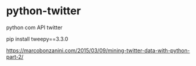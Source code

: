 # python-twitter
python com API twitter

pip install tweepy==3.3.0

https://marcobonzanini.com/2015/03/09/mining-twitter-data-with-python-part-2/

